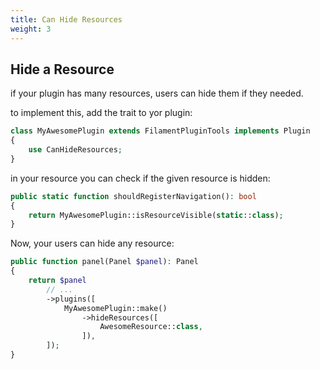 ```yaml
---
title: Can Hide Resources
weight: 3
---
```


## Hide a Resource

if your plugin has many resources, users can hide them if they needed.

to implement this, add the trait to yor plugin:

```php
class MyAwesomePlugin extends FilamentPluginTools implements Plugin
{
    use CanHideResources;
}
```

in your resource you can check if the given resource is hidden:

```php
public static function shouldRegisterNavigation(): bool
{
    return MyAwesomePlugin::isResourceVisible(static::class);
}
```

Now, your users can hide any resource:

```php
public function panel(Panel $panel): Panel
{
    return $panel
        // ...
        ->plugins([
            MyAwesomePlugin::make()
                ->hideResources([
                    AwesomeResource::class,
                ]),
        ]);
}
```
